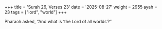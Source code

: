 +++
title = 'Surah 26, Verses 23'
date = '2025-08-27'
weight = 2955
ayah = 23
tags = ["lord", "world"]
+++

Pharaoh asked, “And what is ‘the Lord of all worlds’?”